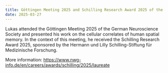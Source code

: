 ```yaml
---
title: Göttingen Meeting 2025 and Schilling Research Award 2025 of the German Neuroscience Society
date: 2025-03-27
---
```


Lukas attended the Göttingen Meeting 2025 of the German Neuroscience Society and presented his work on the cellular correlates of human spatial memory. In the context of this meeting, he received the Schilling Research Award 2025, sponsored by the Hermann und Lilly Schilling-Stiftung für Medizinische Forschung.


More information: https://www.nwg-info.de/en/careers/awards/schilling/2025/laureate

<!--more-->



